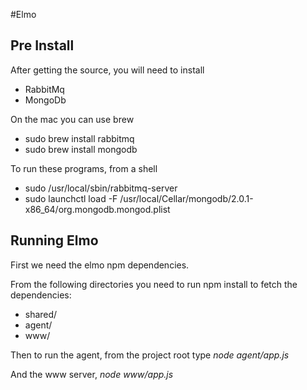 #Elmo

## Pre Install
After getting the source, you will need to install
- RabbitMq
- MongoDb

On the mac you can use brew
- sudo brew install rabbitmq
- sudo brew install mongodb

To run these programs, from a shell
- sudo /usr/local/sbin/rabbitmq-server
- sudo launchctl load -F /usr/local/Cellar/mongodb/2.0.1-x86_64/org.mongodb.mongod.plist

## Running Elmo

First we need the elmo npm dependencies.

From the following directories you need to run npm install to fetch the dependencies:
- shared/
- agent/
- www/

Then to run the agent, from the project root type *node agent/app.js*

And the www server, *node www/app.js*
